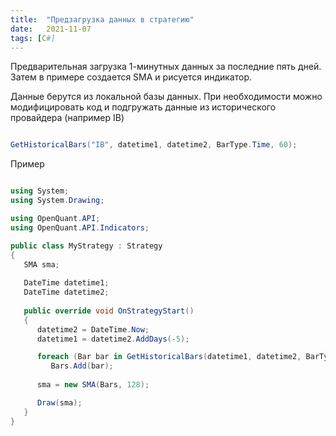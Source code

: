 ```yaml
---
title:  "Предзагрузка данных в стратегию"
date:   2021-11-07
tags: [C#]
---
```



Предварительная загрузка 1-минутных данных за последние пять дней. Затем в примере создается SMA и рисуется индикатор.


Данные берутся из локальной базы данных. При необходимости можно модифицировать код и подгружать данные из исторического провайдера (например IB)

```c#

GetHistoricalBars("IB", datetime1, datetime2, BarType.Time, 60);

```

Пример

```c#

using System;
using System.Drawing;

using OpenQuant.API;
using OpenQuant.API.Indicators;

public class MyStrategy : Strategy
{
   SMA sma;
   
   DateTime datetime1;
   DateTime datetime2;
       
   public override void OnStrategyStart()
   {
      datetime2 = DateTime.Now;
      datetime1 = datetime2.AddDays(-5); 

      foreach (Bar bar in GetHistoricalBars(datetime1, datetime2, BarType.Time, 60))
         Bars.Add(bar);             
       
      sma = new SMA(Bars, 128);

      Draw(sma);
   }
}

```

